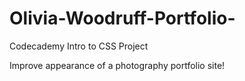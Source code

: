 # Olivia-Woodruff-Portfolio-
Codecademy Intro to CSS Project

Improve appearance of a photography portfolio site!

